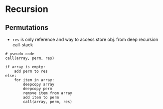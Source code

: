 # Recursion

## Permutations

* `res` is only reference and way to access store obj. from deep recursion call-stack

```text
# pseudo-code
call(array, perm, res)

if array is empty:
    add perm to res
else:
    for item in array:
        deepcopy array
        deepcopy perm
        remove item from array
        add item to perm
        call(array, perm, res)
```

